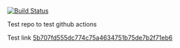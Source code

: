 [![Build Status](https://github.com/jrouwe/TestRepo/actions/workflows/build.yml/badge.svg)](https://github.com/jrouwe/TestRepo/actions/)

Test repo to test github actions

Test link [5b707fd555dc774c75a4634751b75de7b2f71eb6](/jrouwe/TestRepo/commit/5b707fd555dc774c75a4634751b75de7b2f71eb6)